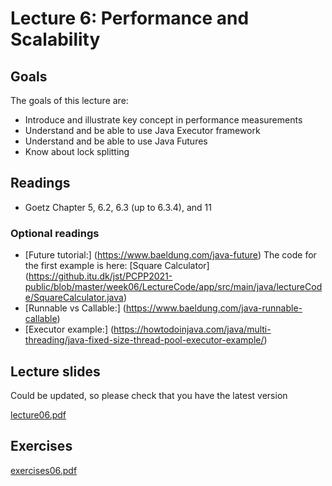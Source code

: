 # Lecture 6: Performance and Scalability

## Goals

The goals of this lecture are:
* Introduce and illustrate key concept in performance measurements
* Understand and be able to use Java Executor framework
* Understand and be able to use Java Futures
* Know about lock splitting


## Readings 

* Goetz Chapter 5, 6.2, 6.3 (up to 6.3.4), and  11 

### Optional readings

* [Future tutorial:] (https://www.baeldung.com/java-future)
The code for the first example is here: [Square Calculator] (https://github.itu.dk/jst/PCPP2021-public/blob/master/week06/LectureCode/app/src/main/java/lectureCode/SquareCalculator.java)
* [Runnable vs Callable:] (https://www.baeldung.com/java-runnable-callable)
* [Executor example:] (https://howtodoinjava.com/java/multi-threading/java-fixed-size-thread-pool-executor-example/)  
 
## Lecture slides
Could be updated, so please check that you have the latest version

[lecture06.pdf ](https://github.itu.dk/jst/PCPP2021-public/blob/master/week06/lecture06.pdf)


## Exercises

[exercises06.pdf](https://github.itu.dk/jst/PCPP2021-public/blob/master/week06/exercise06.pdf)
